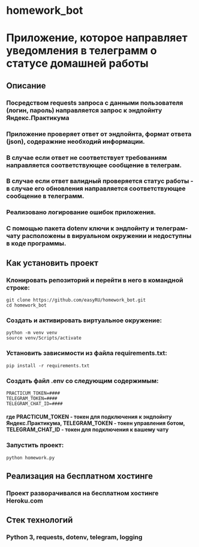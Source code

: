 # homework_bot

# Приложение, которое направляет уведомления в телеграмм о статусе домашней работы

## Описание

### Посредством requests запроса с данными пользователя (логин, пароль) направляется запрос к эндпойнту Яндекс.Практикума

### Приложение проверяет ответ от эндпойнта, формат ответа (json), содеражние необходий информации.

### В случае если ответ не соответствует требованиям направляется соответствующее сообщение в телеграм.

### В случае если ответ валидный проверяется статус работы - в случае его обновления направляется соответствующее сообщение в телеграмм.

### Реализовано логирование ошибок приложения.

### С помощью пакета dotenv ключи к эндпойнту и телеграм-чату расположены в вируальном окружении и недоступны в коде программы.

## Как установить проект

### Клонировать репозиторий и перейти в него в командной строке:

```
git clone https://github.com/easyRU/homework_bot.git
cd homework_bot
```

### Создать и активировать виртуальное окружение:

```
python -m venv venv
source venv/Scripts/activate
```

### Установить зависимости из файла requirements.txt:

```
pip install -r requirements.txt
```

### Создать файл .env со следующим содержимым:

```
PRACTICUM_TOKEN=####
TELEGRAM_TOKEN=####
TELEGRAM_CHAT_ID=####
```
#### где PRACTICUM_TOKEN - токен для подключения к эндпойнту Яндекс.Практикума, TELEGRAM_TOKEN - токен управления ботом, TELEGRAM_CHAT_ID - токен для подключения к вашему чату

### Запустить проект:

```
python homework.py
```

## Реализация на бесплатном хостинге

### Проект разворачивался на бесплатном хостинге Heroku.com

## Стек технологий

### Python 3, requests, dotenv, telegram, logging

